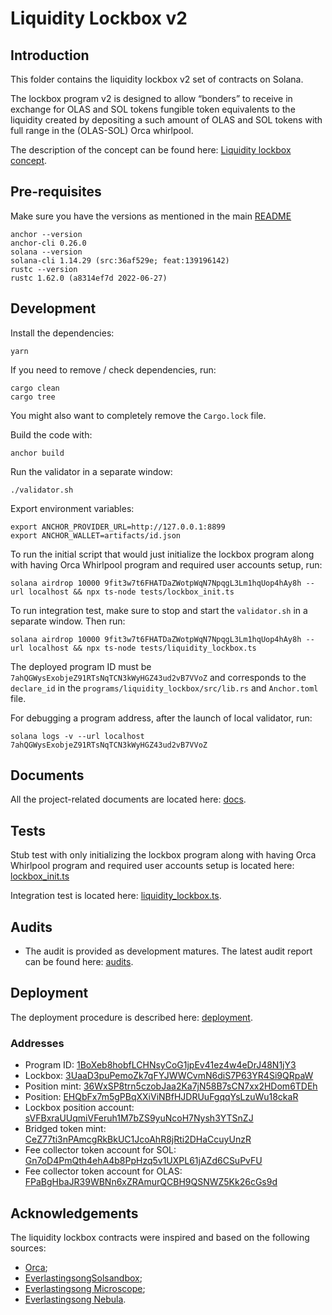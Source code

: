 # Liquidity Lockbox v2

## Introduction
This folder contains the liquidity lockbox v2 set of contracts on Solana.

The lockbox program v2 is designed to allow “bonders” to receive in exchange for OLAS and SOL tokens fungible token equivalents to the liquidity created by depositing a such amount of OLAS and SOL tokens with full range in the (OLAS-SOL) Orca whirlpool. 

The description of the concept can be found here:
[Liquidity lockbox concept](https://github.com/valory-xyz/lockbox-solana/blob/main/lockbox/doc/Bonding_mechanism_with_liquidity_on_Solana_v1_v2.pdf).


## Pre-requisites
Make sure you have the versions as mentioned in the main [README](https://github.com/valory-xyz/lockbox-solana/blob/main/README.md)

```
anchor --version
anchor-cli 0.26.0
solana --version
solana-cli 1.14.29 (src:36af529e; feat:139196142)
rustc --version
rustc 1.62.0 (a8314ef7d 2022-06-27)
```

## Development
Install the dependencies:
```
yarn
```

If you need to remove / check dependencies, run:
```
cargo clean
cargo tree
```

You might also want to completely remove the `Cargo.lock` file.

Build the code with:
```
anchor build
```

Run the validator in a separate window:
```
./validator.sh
```

Export environment variables:
```
export ANCHOR_PROVIDER_URL=http://127.0.0.1:8899
export ANCHOR_WALLET=artifacts/id.json
```

To run the initial script that would just initialize the lockbox program along with having Orca Whirlpool program
and required user accounts setup, run:
```
solana airdrop 10000 9fit3w7t6FHATDaZWotpWqN7NpqgL3Lm1hqUop4hAy8h --url localhost && npx ts-node tests/lockbox_init.ts
```

To run integration test, make sure to stop and start the `validator.sh` in a separate window. Then run:
```
solana airdrop 10000 9fit3w7t6FHATDaZWotpWqN7NpqgL3Lm1hqUop4hAy8h --url localhost && npx ts-node tests/liquidity_lockbox.ts
```

The deployed program ID must be `7ahQGWysExobjeZ91RTsNqTCN3kWyHGZ43ud2vB7VVoZ` and corresponds to the `declare_id`
in the `programs/liquidity_lockbox/src/lib.rs` and `Anchor.toml` file.

For debugging a program address, after the launch of local validator, run:
```
solana logs -v --url localhost 7ahQGWysExobjeZ91RTsNqTCN3kWyHGZ43ud2vB7VVoZ
```

## Documents
All the project-related documents are located here: [docs](https://github.com/valory-xyz/lockbox-solana/blob/main/lockbox2/doc).

## Tests
Stub test with only initializing the lockbox program along with having Orca Whirlpool program and required user accounts setup is located here: [lockbox_init.ts](https://github.com/valory-xyz/lockbox-solana/blob/main/lockbox2/tests/lockbox_init.ts)

Integration test is located here: [liquidity_lockbox.ts](https://github.com/valory-xyz/lockbox-solana/blob/main/lockbox2/tests/liquidity_lockbox.ts).

## Audits
- The audit is provided as development matures. The latest audit report can be found here: [audits](https://github.com/valory-xyz/lockbox-solana/tree/main/lockbox2/audits).


## Deployment
The deployment procedure is described here: [deployment](https://github.com/valory-xyz/lockbox-solana/tree/main/lockbox2/scripts/deployment.md).

### Addresses
- Program ID: [1BoXeb8hobfLCHNsyCoG1jpEv41ez4w4eDrJ48N1jY3](https://solscan.io/account/1BoXeb8hobfLCHNsyCoG1jpEv41ez4w4eDrJ48N1jY3)
- Lockbox: [3UaaD3puPemoZk7qFYJWWCvmN6diS7P63YR4Si9QRpaW](https://solscan.io/account/3UaaD3puPemoZk7qFYJWWCvmN6diS7P63YR4Si9QRpaW)
- Position mint: [36WxSP8trn5czobJaa2Ka7jN58B7sCN7xx2HDom6TDEh](https://solscan.io/account/36WxSP8trn5czobJaa2Ka7jN58B7sCN7xx2HDom6TDEh)
- Position: [EHQbFx7m5gPBqXXiViNBfHJDRUuFgqqYsLzuWu18ckaR](https://solscan.io/account/EHQbFx7m5gPBqXXiViNBfHJDRUuFgqqYsLzuWu18ckaR)
- Lockbox position account: [sVFBxraUUqmiVFeruh1M7bZS9yuNcoH7Nysh3YTSnZJ](https://solscan.io/account/sVFBxraUUqmiVFeruh1M7bZS9yuNcoH7Nysh3YTSnZJ)
- Bridged token mint: [CeZ77ti3nPAmcgRkBkUC1JcoAhR8jRti2DHaCcuyUnzR](https://solscan.io/account/CeZ77ti3nPAmcgRkBkUC1JcoAhR8jRti2DHaCcuyUnzR)
- Fee collector token account for SOL: [Gn7oD4PmQth4ehA4b8PpHzq5v1UXPL61jAZd6CSuPvFU](https://solscan.io/account/Gn7oD4PmQth4ehA4b8PpHzq5v1UXPL61jAZd6CSuPvFU)
- Fee collector token account for OLAS: [FPaBgHbaJR39WBNn6xZRAmurQCBH9QSNWZ5Kk26cGs9d](https://solscan.io/account/FPaBgHbaJR39WBNn6xZRAmurQCBH9QSNWZ5Kk26cGs9d)


## Acknowledgements
The liquidity lockbox contracts were inspired and based on the following sources:
- [Orca](https://github.com/orca-so/whirlpools);
- [EverlastingsongSolsandbox](https://github.com/everlastingsong/solsandbox);
- [Everlastingsong Microscope](https://everlastingsong.github.io/account-microscope);
- [Everlastingsong Nebula](https://everlastingsong.github.io/nebula/).
